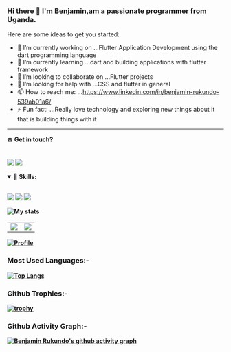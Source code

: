 ### Hi there 👋 I'm Benjamin,am a passionate programmer from Uganda.
Here are some ideas to get you started:

- 🔭 I’m currently working on ...Flutter Application Development using the dart programming language 
- 🌱 I’m currently learning ...dart and building applications with flutter framework
- 👯 I’m looking to collaborate on ...Flutter projects
- 🤔 I’m looking for help with ...CSS and flutter in general
- 📫 How to reach me: ...https://www.linkedin.com/in/benjamin-rukundo-539ab01a6/
- ⚡ Fun fact: ...Really love technology and exploring new things about it that is building things with it

------------------------
<summary>☎️ <b>Get in touch?<b></summary>
<br>
<p align = "center">
  
[<img src="https://img.shields.io/badge/linkedin-%230077B5.svg?&style=for-the-badge&logo=linkedin&logoColor=white" />](https://www.linkedin.com/in/benjamin-rukundo-539ab01a6/)
[<img src="https://img.shields.io/badge/twitter-%231DA1F2.svg?&style=for-the-badge&logo=twitter&logoColor=white" />](https://twitter.com/benja_rukundo) 
  
  <details open>
<summary>🚀 <b>Skills</b>:</summary>

 <br>

<p align="left">
  <img src="https://img.shields.io/badge/c++-%23F05033.svg?&style=for-the-badge&logo=c&logoColor=white"/>
  <img src="https://img.shields.io/badge/javascript-%23F7DF1E.svg?&style=for-the-badge&logo=javascript&logoColor=white"/>
  <img src="https://img.shields.io/badge/sql-%23339933.svg?&style=for-the-badge&logo=sql&logoColor=white"/>
<!--   <img src="https://img.shields.io/badge/git-%23F05033.svg?&style=for-the-badge&logo=git&logoColor=white"/> -->

</p>
</details>
  
  
![My stats](https://github-readme-stats.vercel.app/api?username=rukundob451)

<table><tr><td><img src="https://github-readme-stats.vercel.app/api/top-langs/?username=rukundob451&layout=compact"/></td><td><img src="https://github-readme-streak-stats.herokuapp.com/?user=rukundob451"/></td></tr></table>
  
  [![Profile](https://Visitor-badge.glitch.me/badge?page_id=rukundob451.profileviews-badge)](https://github.com/rukundob451)
  
  ### Most Used Languages:-
[![Top Langs](https://github-readme-stats.vercel.app/api/top-langs/?username=rukundob451&layout=compact&theme=vision-friendly-dark&langs_count=6)](https://github.com/rukundob451/github-readme-stats)
  
  ### Github Trophies:-
[![trophy](https://github-profile-trophy.vercel.app/?username=rukundob451&theme=gruvbox)](https://github.com/rukundob451/github-profile-trophy)


### Github Activity Graph:-
[![Benjamin Rukundo's github activity graph](https://activity-graph.herokuapp.com/graph?username=rukundob451&theme=react-dark)](https://github.com/rukundob451/github-readme-activity-graph)
